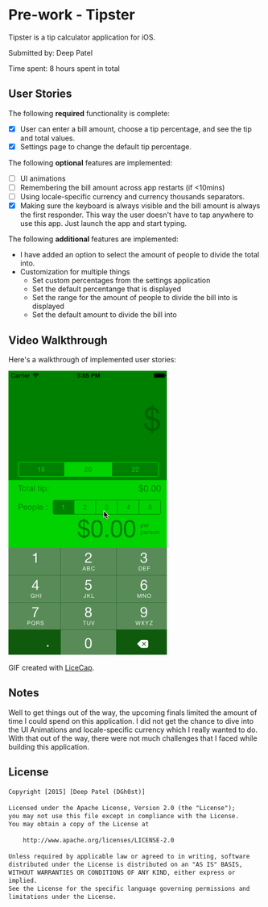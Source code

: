 # Pre-work - Tipster

Tipster is a tip calculator application for iOS.

Submitted by: Deep Patel

Time spent: 8 hours spent in total

## User Stories

The following **required** functionality is complete:

* [X] User can enter a bill amount, choose a tip percentage, and see the tip and total values.
* [X] Settings page to change the default tip percentage.

The following **optional** features are implemented:
* [ ] UI animations
* [ ] Remembering the bill amount across app restarts (if <10mins)
* [ ] Using locale-specific currency and currency thousands separators.
* [X] Making sure the keyboard is always visible and the bill amount is always the first responder. This way the user doesn't have to tap anywhere to use this app. Just launch the app and start typing.

The following **additional** features are implemented:

- I have added an option to select the amount of people to divide the total into.
- Customization for multiple things
  - Set custom percentages from the settings application
  - Set the default percentange that is displayed
  - Set the range for the amount of people to divide the bill into is displayed
  - Set the default amount to divide the bill into
  
## Video Walkthrough 

Here's a walkthrough of implemented user stories:

<img src='Tipster.gif' title='Video Walkthrough' width='' alt='Video Walkthrough' />

GIF created with [LiceCap](http://www.cockos.com/licecap/).

## Notes

Well to get things out of the way, the upcoming finals limited the amount of time I could spend on this application. I did not get the chance to dive into the UI Animations and locale-specific currency which I really wanted to do. With that out of the way, there were not much challenges that I faced while building this application.

## License

    Copyright [2015] [Deep Patel (DGh0st)]

    Licensed under the Apache License, Version 2.0 (the "License");
    you may not use this file except in compliance with the License.
    You may obtain a copy of the License at

        http://www.apache.org/licenses/LICENSE-2.0

    Unless required by applicable law or agreed to in writing, software
    distributed under the License is distributed on an "AS IS" BASIS,
    WITHOUT WARRANTIES OR CONDITIONS OF ANY KIND, either express or implied.
    See the License for the specific language governing permissions and
    limitations under the License.
